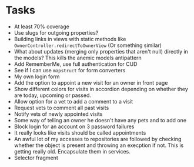 # Tasks
* At least 70% coverage
* Use slugs for outgoing properties?
* Building links in views with static methods like `OwnerController.redirectToOwnerView` (Or something similar)
* What about updates (merging only properties that aren't null) directly in the models? This kills the anemic models antipattern
* Add RememberMe, use full authentication for CUD
* See if I can use `mapstruct` for form converters
* My own login form
* Add the option to appoint a new visit for an owner in front page
* Show different colors for visits in accordion depending on whether they are today, upcoming or passed.
* Allow option for a vet to add a comment to a visit
* Request vets to comment all past visits
* Notify vets of newly appointed visits
* Some way of telling an owner he doesn't have any pets and to add one
* Block login for an account on 3 password failures
* It really looks like visits should be called appointments
* An awful lot of my accesses to repositories are followed by checking whether the object is present and throwing an execption if not. This is getting really old. Encapsulate them in services.
* Selector fragment
